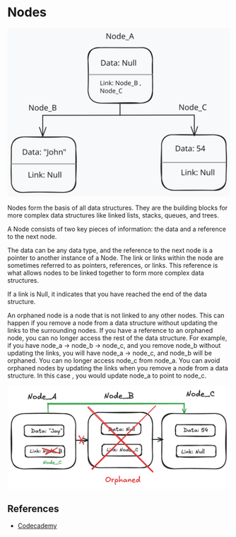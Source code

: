 # Nodes

![Node](Node_v2.svg)

Nodes form the basis of all data structures. They are the building blocks for more complex data structures like linked lists, stacks, queues, and trees.

A Node consists of two key pieces of information: the data and a reference to the next node.

The data can be any data type, and the reference to the next node is a pointer to another instance of a Node. The link or links within the node are sometimes referred to as pointers, references, or links. This reference is what allows nodes to be linked together to form more complex data structures.

If a link is Null, it indicates that you have reached the end of the data structure.

An orphaned node is a node that is not linked to any other nodes. This can happen if you remove a node from a data structure without updating the links to the surrounding nodes. If you have a reference to an orphaned node, you can no longer access the rest of the data structure. For example, if you have node_a -> node_b -> node_c, and you remove node_b without updating the links, you will have node_a -> node_c, and node_b will be orphaned. You can no longer access node_c from node_a. You can avoid orphaned nodes by updating the links when you remove a node from a data structure. In this case , you would update node_a to point to node_c.

![Node_Orphan](Node_Orphan.png)

## References

- [Codecademy](https://www.codecademy.com)
